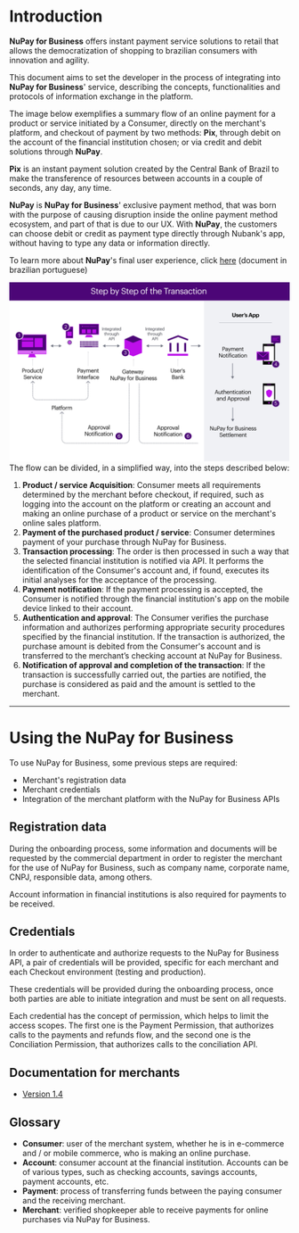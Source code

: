 # Introduction
**NuPay for Business** offers instant payment service solutions to retail that allows the democratization of shopping to brazilian consumers with innovation and agility.

This document aims to set the developer in the process of integrating into **NuPay for Business**' service, describing the concepts, functionalities and protocols of information exchange in the platform.

The image below exemplifies a summary flow of an online payment for a product or service initiated by a Consumer, directly on the merchant's platform, and checkout of payment by two methods: **Pix**, through debit on the account of the financial institution chosen; or via credit and debit solutions through **NuPay**.

**Pix** is an instant payment solution created by the Central Bank of Brazil to make the transference of resources between accounts in a couple of seconds, any day, any time.

**NuPay** is **NuPay for Business**' exclusive payment method, that was born with the purpose of causing disruption inside the online payment method ecosystem, and part of that is due to our UX. With **NuPay**, the customers can choose debit or credit as payment type directly through Nubank's app, without having to type any data or information directly.

To learn more about **NuPay**'s final user experience, click [here](lalala) (document in brazilian portuguese)

![alt text](images/fluxograma_en.png)
The flow can be divided, in a simplified way, into the steps described below:

1. **Product / service Acquisition**: Consumer meets all requirements determined by the merchant before checkout, if required, such as logging into the account on the platform or creating an account and making an online purchase of a product or service on the merchant's online sales platform.
2. **Payment of the purchased product / service**: Consumer determines payment of your purchase through NuPay for Business.
3. **Transaction processing**: The order is then processed in such a way that the selected financial institution is notified via API. It performs the identification of the Consumer's account and, if found, executes its initial analyses for the acceptance of the processing.
4. **Payment notification**: If the payment processing is accepted, the Consumer is notified through the financial institution's app on the mobile device linked to their account.
5. **Authentication and approval**: The Consumer verifies the purchase information and authorizes performing appropriate security procedures specified by the financial institution. If the transaction is authorized, the purchase amount is debited from the Consumer's account and is transferred to the merchant’s checking account at NuPay for Business.
6. **Notification of approval and completion of the transaction**: If the transaction is successfully carried out, the parties are notified, the purchase is considered as paid and the amount is settled to the merchant.

-------
# Using the NuPay for Business
To use NuPay for Business, some previous steps are required:

- Merchant's registration data
- Merchant credentials
- Integration of the merchant platform with the NuPay for Business APIs

## Registration data
During the onboarding process, some information and documents will be requested by the commercial department in order to register the merchant for the use of NuPay for Business, such as company name, corporate name, CNPJ, responsible data, among others.

Account information in financial institutions is also required for payments to be received.

## Credentials
In order to authenticate and authorize requests to the NuPay for Business API, a pair of credentials will be provided, specific for each merchant and each Checkout environment (testing and production).

These credentials will be provided during the onboarding process, once both parties are able to initiate integration and must be sent on all requests.

Each credential has the concept of permission, which helps to limit the access scopes. The first one is the Payment Permission, that authorizes calls to the payments and refunds flow, and the second one is the Conciliation Permission, that authorizes calls to the conciliation API.

## Documentation for merchants
- [Version 1.4](/docs/text-0002.md)

## Glossary
- **Consumer**: user of the merchant system, whether he is in e-commerce and / or mobile commerce, who is making an online purchase.
- **Account**: consumer account at the financial institution. Accounts can be of various types, such as checking accounts, savings accounts, payment accounts, etc.
- **Payment**: process of transferring funds between the paying consumer and the receiving merchant.
- **Merchant**: verified shopkeeper able to receive payments for online purchases via NuPay for Business.